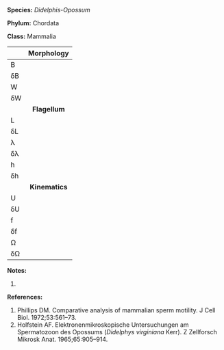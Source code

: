 **Species:** *Didelphis-Opossum*

**Phylum:** Chordata

**Class:** Mammalia

|    | **Morphology** |
|:-- | :------------: |
| B  |  |
| δB |  |
| W  |  |
| δW |  |
|    | **Flagellum** |
| L  |  |
| δL |  |
| λ  |  |
| δλ |  |
| h  |  |
| δh |  |
|    | **Kinematics** |
| U  |  |
| δU |  |
| f  |  |
| δf |  |
| Ω  |  |
| δΩ |  |

**Notes:**

1.

**References:**

1. Phillips DM.  Comparative analysis of mammalian sperm motility.  J Cell Biol. 1972;53:561–73.
1. Holfstein AF.  Elektronenmikroskopische Untersuchungen am Spermatozoon des Opossums (*Didelphys virginiana* Kerr).  Z Zellforsch Mikrosk Anat. 1965;65:905–914.

